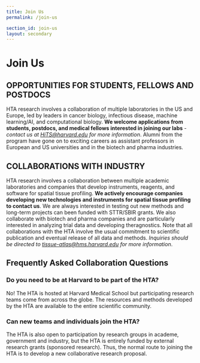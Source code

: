 ```yaml
---
title: Join Us
permalink: /join-us

section_id: join-us
layout: secondary
---
```


# Join Us

## OPPORTUNITIES FOR STUDENTS, FELLOWS AND POSTDOCS

HTA research involves a collaboration of multiple laboratories in the US and Europe, led by leaders in cancer biology, infectious disease, machine learning/AI, and computational biology. **We welcome applications from students, postdocs, and medical fellows interested in joining our labs** - *contact us at HiTS@harvard.edu for more information*. Alumni from the program have gone on to exciting careers as assistant professors in European and US universities and in the biotech and pharma industries.  

## COLLABORATIONS WITH INDUSTRY

HTA research involves a collaboration between multiple academic laboratories and companies that develop instruments, reagents, and software for spatial tissue profiling. **We actively encourage companies developing new technologies and instruments for spatial tissue profiling to contact us**. We are always interested in testing out new methods and long-term projects can been funded with STTR/SBIR grants. We also collaborate with biotech and pharma companies and are particularly interested in analyzing trial data and developing theragnostics. Note that all collaborations with the HTA involve the usual commitment to scientific publication and eventual release of all data and methods. *Inquiries should be directed to tissue-atlas@hms.harvard.edu for more information*.

## Frequently Asked Collaboration Questions

### Do you need to be at Harvard to be part of the HTA?
No! The HTA is hosted at Harvard Medical School but participating research teams come from across the globe. The resources and methods developed by the HTA are available to the entire scientific community.

### Can new teams and individuals join the HTA?
The HTA is also open to participation by research groups in academe, government and industry, but the HTA is entirely funded by external research grants (sponsored research). Thus, the normal route to joining the HTA is to develop a new collaborative research proposal.
